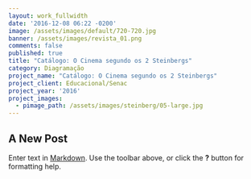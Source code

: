 ```yaml
---
layout: work_fullwidth
date: '2016-12-08 06:22 -0200'
image: /assets/images/default/720-720.jpg
banner: /assets/images/revista_01.png
comments: false
published: true
title: "Catálogo: O Cinema segundo os 2 Steinbergs"
category: Diagramação
project_name: "Catálogo: O Cinema segundo os 2 Steinbergs"
project_client: Educacional/Senac
project_year: '2016'
project_images:
  - pimage_path: /assets/images/steinberg/05-large.jpg
---
```

## A New Post

Enter text in [Markdown](http://daringfireball.net/projects/markdown/). Use the toolbar above, or click the **?** button for formatting help.
